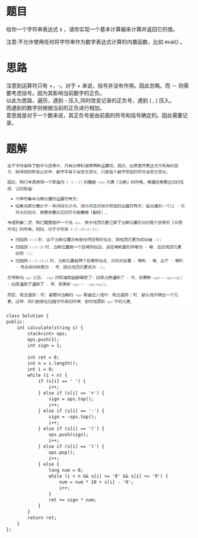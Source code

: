 # 题目
给你一个字符串表达式 s ，请你实现一个基本计算器来计算并返回它的值。

注意:不允许使用任何将字符串作为数学表达式计算的内置函数，比如 eval() 。


# 思路
注意到运算符只有 +，-。对于 + 来说，括号并没有作用。因此忽略。而 － 则需要考虑括号。因为其影响当前数字的正负。   
以此为思路，遍历，遇到 - 压入,同时改变记录的正负号，遇到 ( , ) 压入。   
而遇到的数字则根据当前的正负进行相加。   
意思就是对于一个数来说，其正负号是由前面的符号和括号确定的。因此需要记录。


# 题解
![Alt text](../picture/224.png)
```
class Solution {
public:
    int calculate(string s) {
        stack<int> ops;
        ops.push(1);
        int sign = 1;

        int ret = 0;
        int n = s.length();
        int i = 0;
        while (i < n) {
            if (s[i] == ' ') {
                i++;
            } else if (s[i] == '+') {
                sign = ops.top();
                i++;
            } else if (s[i] == '-') {
                sign = -ops.top();
                i++;
            } else if (s[i] == '(') {
                ops.push(sign);
                i++;
            } else if (s[i] == ')') {
                ops.pop();
                i++;
            } else {
                long num = 0;
                while (i < n && s[i] >= '0' && s[i] <= '9') {
                    num = num * 10 + s[i] - '0';
                    i++;
                }
                ret += sign * num;
            }
        }
        return ret;
    }
};
```